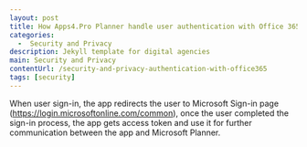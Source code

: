 ```yaml
---
layout: post
title: How Apps4.Pro Planner handle user authentication with Office 365?
categories:
  -  Security and Privacy
description: Jekyll template for digital agencies
main: Security and Privacy
contentUrl: /security-and-privacy-authentication-with-office365
tags: [security]
---
```

When user sign-in, the app redirects the user to Microsoft Sign-in page (https://login.microsoftonline.com/common), once the user completed the sign-in process, the app gets access token and use it for further communication between the app and Microsoft Planner. 